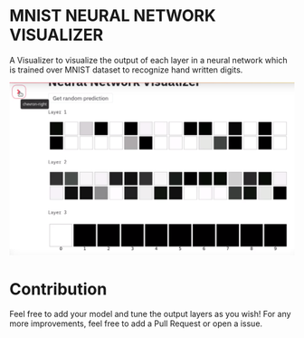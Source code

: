 # MNIST NEURAL NETWORK VISUALIZER
A Visualizer to visualize the output of each layer in 
a neural network which is trained over MNIST dataset to recognize
hand written digits.

![](./pic.PNG)



# Contribution 
Feel free to add your model and tune the output layers as you wish! 
For any more improvements, feel free to add a Pull Request or open a issue.